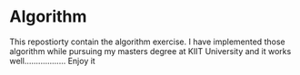 # Algorithm
This repostiorty contain the algorithm exercise.
I have implemented those algorithm  while pursuing my masters degree at KIIT University and it works well..................
Enjoy it
